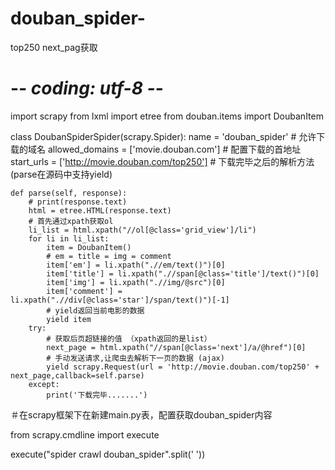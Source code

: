 # douban_spider-
top250 next_pag获取
# -*- coding: utf-8 -*-
import scrapy
from lxml import etree
from douban.items import DoubanItem

class DoubanSpiderSpider(scrapy.Spider):
    name = 'douban_spider'
    # 允许下载的域名
    allowed_domains = ['movie.douban.com']
    # 配置下载的首地址
    start_urls = ['http://movie.douban.com/top250']
    # 下载完毕之后的解析方法 (parse在源码中支持yield)

    def parse(self, response):
        # print(response.text)
        html = etree.HTML(response.text)
        # 首先通过xpath获取ol
        li_list = html.xpath("//ol[@class='grid_view']/li")
        for li in li_list:
            item = DoubanItem()
            # em = title = img = comment
            item['em'] = li.xpath(".//em/text()")[0]
            item['title'] = li.xpath(".//span[@class='title']/text()")[0]
            item['img'] = li.xpath(".//img/@src")[0]
            item['comment'] = li.xpath(".//div[@class='star']/span/text()")[-1]
            # yield返回当前电影的数据
            yield item
        try:
            # 获取后页超链接的值 （xpath返回的是list）
            next_page = html.xpath("//span[@class='next']/a/@href")[0]
            # 手动发送请求,让爬虫去解析下一页的数据 (ajax)
            yield scrapy.Request(url = 'http://movie.douban.com/top250' + next_page,callback=self.parse)
        except:
            print('下载完毕.......')


＃在scrapy框架下在新建main.py表，配置获取douban_spider内容

from scrapy.cmdline import execute

execute("spider crawl douban_spider".split(' '))
